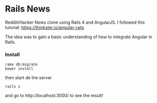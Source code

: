 # Rails News

Reddit/Hacker News clone using Rails 4 and AngularJS. I followed this tutorial: https://thinkster.io/angular-rails

The idea was to gain a basic understanding of how to integrate Angular in Rails.

### Install

    rake db:migrate
    bower install
    
then start de the server 

    rails s

and go to http://localhost:3000/ to see the result!